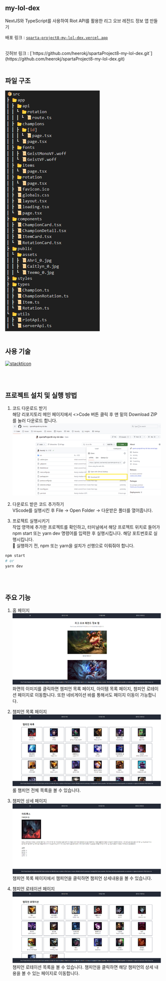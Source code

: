 ## my-lol-dex

NextJS와 TypeScript를 사용하여 Riot API를 활용한 리그 오브 레전드 정보 앱 만들기

배포 링크 : [`sparta-project8-my-lol-dex.vercel.app`](https://sparta-project8-my-lol-dex.vercel.app)

<br/>
깃허브 링크 : [`https://github.com/heerokj/spartaProject8-my-lol-dex.git`](https://github.com/heerokj/spartaProject8-my-lol-dex.git)
<br/>
<br/>

## 파일 구조

![alt text](image.png)
<br/>
<br/>

## 사용 기술

[![stackticon](https://firebasestorage.googleapis.com/v0/b/stackticon-81399.appspot.com/o/images%2F1728322979643?alt=media&token=4dfcb522-2940-4e03-a24a-3708cdb36e92)](https://github.com/msdio/stackticon)

<br/>
<br/>

## 프로젝트 설치 및 실행 방법

1. 코드 다운로드 받기<br/>
   해당 리포지토리 메인 페이지에서 <>Code 버튼 클릭 후 맨 밑의 Download ZIP를 눌러 다운로드 합니다.
   ![alt text](image-1.png)

2. 다운로드 받은 코드 추가하기<br/>
   VScode를 실행시킨 후 File -> Open Folder -> 다운받은 폴더를 열어줍니다.

3. 프로젝트 실행시키기<br/>
   작업 영역에 추가한 프로젝트를 확인하고, 터미널에서 해당 프로젝트 위치로 들어가 npm start 또는 yarn dev 명령어를 입력한 후 실행시킵니다. 해당 포트번호로 실행시킵니다.<br/>
   🚨 실행하기 전, npm 또는 yarn을 설치가 선행으로 이뤄줘야 합니다.

```bash
npm start
# or
yarn dev
```

<br/>
<br/>

## 주요 기능

1. 홈 페이지<br/>
   ![alt text](image-2.png)
   <br/>
   화면의 이미지를 클릭하면 챔피언 목록 페이지, 아이템 목록 페이지, 챔피언 로테이션 페이지로 이동합니다. 또한 네비게이션 바를 통해서도 페이지 이동이 가능합니다. <br/>

2. 챔피언 목록 페이지<br/>
   ![alt text](image-3.png)
   <br/>
   롤 챔피언 전체 목록을 볼 수 있습니다.<br/>

3. 챔피언 상세 페이지<br/>
   ![alt text](image-4.png)
   <br/>
   챔피언 목록 페이지에서 챔피언을 클릭하면 챔피언 상세내용을 볼 수 있습니다.<br/>

4. 챔피언 로테이션 페이지<br/>
   ![alt text](image-5.png)
   <br/>
   챔피언 로테이션 목록을 볼 수 있습니다. 챔피언을 클릭하면 해당 챔피언의 상세 내용을 볼 수 있는 페이지로 이동합니다.
   <br/>

